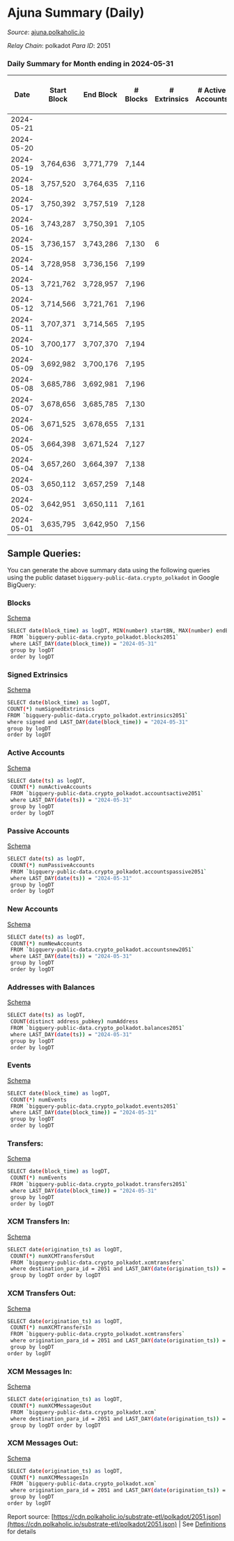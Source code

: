 # Ajuna Summary (Daily)

_Source_: [ajuna.polkaholic.io](https://ajuna.polkaholic.io)

*Relay Chain*: polkadot
*Para ID*: 2051



### Daily Summary for Month ending in 2024-05-31


| Date    | Start Block | End Block | # Blocks | # Extrinsics | # Active Accounts | # Passive Accounts | # New Accounts | # Addresses | # Events  | # Transfers ($USD) | # XCM Transfers In ($USD) | # XCM Transfers Out ($USD) | # XCM In | # XCM Out | Issues |
|---------|-------------|-----------|----------|--------------|-------------------|--------------------|----------------|-------------|-----------|--------------------|---------------------------|----------------------------|----------|-----------|--------|
| 2024-05-21 |  |  |  |  |  |  |  |  |  |   |   |   |  |  |  |
| 2024-05-20 |  |  |  |  |  |  |  |  |  |   |   |   |  |  |  |
| 2024-05-19 | 3,764,636 | 3,771,779 | 7,144 |  |  |  |  |  | 14,292 |   |   |   |  |  |  |
| 2024-05-18 | 3,757,520 | 3,764,635 | 7,116 |  |  |  |  |  | 14,236 |   |   |   |  |  |  |
| 2024-05-17 | 3,750,392 | 3,757,519 | 7,128 |  |  |  |  |  | 14,260 |   |   |   |  |  |  |
| 2024-05-16 | 3,743,287 | 3,750,391 | 7,105 |  |  |  |  |  | 14,214 |   |   |   |  |  |  |
| 2024-05-15 | 3,736,157 | 3,743,286 | 7,130 | 6 |  |  |  |  | 14,305 | 1  |   |   |  |  |  |
| 2024-05-14 | 3,728,958 | 3,736,156 | 7,199 |  |  |  |  |  | 14,405 |   |   |   |  |  |  |
| 2024-05-13 | 3,721,762 | 3,728,957 | 7,196 |  |  |  |  |  | 14,396 |   |   |   |  |  |  |
| 2024-05-12 | 3,714,566 | 3,721,761 | 7,196 |  |  |  |  |  | 14,396 |   |   |   |  |  |  |
| 2024-05-11 | 3,707,371 | 3,714,565 | 7,195 |  |  |  |  |  | 14,394 |   |   |   |  |  |  |
| 2024-05-10 | 3,700,177 | 3,707,370 | 7,194 |  |  |  |  |  | 14,392 |   |   |   |  |  |  |
| 2024-05-09 | 3,692,982 | 3,700,176 | 7,195 |  |  |  |  |  | 14,394 |   |   |   |  |  |  |
| 2024-05-08 | 3,685,786 | 3,692,981 | 7,196 |  |  |  |  |  | 14,396 |   |   |   |  |  |  |
| 2024-05-07 | 3,678,656 | 3,685,785 | 7,130 |  |  |  |  |  | 14,267 |   |   |   |  |  |  |
| 2024-05-06 | 3,671,525 | 3,678,655 | 7,131 |  |  |  |  |  | 14,266 |   |   |   |  |  |  |
| 2024-05-05 | 3,664,398 | 3,671,524 | 7,127 |  |  |  |  |  | 14,258 |   |   |   |  |  |  |
| 2024-05-04 | 3,657,260 | 3,664,397 | 7,138 |  |  |  |  |  | 14,280 |   |   |   |  |  |  |
| 2024-05-03 | 3,650,112 | 3,657,259 | 7,148 |  |  |  |  |  | 14,300 |   |   |   |  |  |  |
| 2024-05-02 | 3,642,951 | 3,650,111 | 7,161 |  |  |  |  |  | 14,326 |   |   |   |  |  |  |
| 2024-05-01 | 3,635,795 | 3,642,950 | 7,156 |  |  |  |  |  | 14,316 |   |   |   |  |  |  |

## Sample Queries:
You can generate the above summary data using the following queries using the public dataset `bigquery-public-data.crypto_polkadot` in Google BigQuery:


### Blocks 

[Schema](https://github.com/colorfulnotion/substrate-etl/blob/main/schema/blocks.json)

```bash
SELECT date(block_time) as logDT, MIN(number) startBN, MAX(number) endBN, COUNT(*) numBlocks 
 FROM `bigquery-public-data.crypto_polkadot.blocks2051`  
 where LAST_DAY(date(block_time)) = "2024-05-31" 
 group by logDT 
 order by logDT
```

### Signed Extrinsics 

[Schema](https://github.com/colorfulnotion/substrate-etl/blob/main/schema/extrinsics.json)

```bash
SELECT date(block_time) as logDT, 
COUNT(*) numSignedExtrinsics 
FROM `bigquery-public-data.crypto_polkadot.extrinsics2051`  
where signed and LAST_DAY(date(block_time)) = "2024-05-31" 
group by logDT 
order by logDT
```

### Active Accounts 

[Schema](https://github.com/colorfulnotion/substrate-etl/blob/main/schema/accountsactive.json)

```bash
SELECT date(ts) as logDT, 
 COUNT(*) numActiveAccounts 
 FROM `bigquery-public-data.crypto_polkadot.accountsactive2051` 
 where LAST_DAY(date(ts)) = "2024-05-31" 
 group by logDT 
 order by logDT
```

### Passive Accounts 

[Schema](https://github.com/colorfulnotion/substrate-etl/blob/main/schema/accountspassive.json)

```bash
SELECT date(ts) as logDT, 
 COUNT(*) numPassiveAccounts 
 FROM `bigquery-public-data.crypto_polkadot.accountspassive2051` 
 where LAST_DAY(date(ts)) = "2024-05-31" 
 group by logDT 
 order by logDT
```

### New Accounts 

[Schema](https://github.com/colorfulnotion/substrate-etl/blob/main/schema/accountsnew.json)

```bash
SELECT date(ts) as logDT, 
 COUNT(*) numNewAccounts 
 FROM `bigquery-public-data.crypto_polkadot.accountsnew2051` 
 where LAST_DAY(date(ts)) = "2024-05-31" 
 group by logDT
 order by logDT
```

### Addresses with Balances 

[Schema](https://github.com/colorfulnotion/substrate-etl/blob/main/schema/balances.json)

```bash
SELECT date(ts) as logDT,
 COUNT(distinct address_pubkey) numAddress 
 FROM `bigquery-public-data.crypto_polkadot.balances2051` 
 where LAST_DAY(date(ts)) = "2024-05-31" 
 group by logDT 
 order by logDT
```

### Events 

[Schema](https://github.com/colorfulnotion/substrate-etl/blob/main/schema/events.json)

```bash
SELECT date(block_time) as logDT, 
 COUNT(*) numEvents 
 FROM `bigquery-public-data.crypto_polkadot.events2051` 
 where LAST_DAY(date(block_time)) = "2024-05-31" 
 group by logDT 
 order by logDT
```

### Transfers:

[Schema](https://github.com/colorfulnotion/substrate-etl/blob/main/schema/transfers.json)

```bash
SELECT date(block_time) as logDT, 
 COUNT(*) numEvents 
 FROM `bigquery-public-data.crypto_polkadot.transfers2051` 
 where LAST_DAY(date(block_time)) = "2024-05-31" 
 group by logDT 
 order by logDT
```

### XCM Transfers In: 

[Schema](https://github.com/colorfulnotion/substrate-etl/blob/main/schema/xcmtransfers.json)

```bash
SELECT date(origination_ts) as logDT, 
 COUNT(*) numXCMTransfersOut 
 FROM `bigquery-public-data.crypto_polkadot.xcmtransfers` 
 where destination_para_id = 2051 and LAST_DAY(date(origination_ts)) = "2024-05-31" 
 group by logDT order by logDT
```

### XCM Transfers Out: 

[Schema](https://github.com/colorfulnotion/substrate-etl/blob/main/schema/xcmtransfers.json)

```bash
SELECT date(origination_ts) as logDT, 
 COUNT(*) numXCMTransfersIn 
 FROM `bigquery-public-data.crypto_polkadot.xcmtransfers` 
 where origination_para_id = 2051 and LAST_DAY(date(origination_ts)) = "2024-05-31" 
 group by logDT 
order by logDT
```

### XCM Messages In: 

[Schema](https://github.com/colorfulnotion/substrate-etl/blob/main/schema/xcm.json)

```bash
SELECT date(origination_ts) as logDT, 
 COUNT(*) numXCMMessagesOut 
 FROM `bigquery-public-data.crypto_polkadot.xcm` 
 where destination_para_id = 2051 and LAST_DAY(date(origination_ts)) = "2024-05-31" 
 group by logDT order by logDT
```

### XCM Messages Out: 

[Schema](https://github.com/colorfulnotion/substrate-etl/blob/main/schema/xcm.json)

```bash
SELECT date(origination_ts) as logDT, 
 COUNT(*) numXCMMessagesIn 
 FROM `bigquery-public-data.crypto_polkadot.xcm` 
 where origination_para_id = 2051 and LAST_DAY(date(origination_ts)) = "2024-05-31" 
 group by logDT 
order by logDT
```


Report source: [https://cdn.polkaholic.io/substrate-etl/polkadot/2051.json](https://cdn.polkaholic.io/substrate-etl/polkadot/2051.json) | See [Definitions](/DEFINITIONS.md) for details
